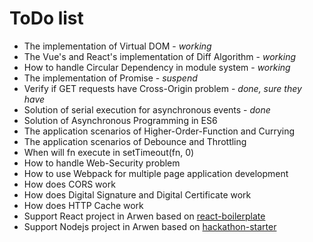 # ToDo list

-   The implementation of Virtual DOM - _working_
-   The Vue's and React's implementation of Diff Algorithm - _working_
-   How to handle Circular Dependency in module system - _working_
-   The implementation of Promise - _suspend_
-   Verify if GET requests have Cross-Origin problem - _done, sure they have_
-   Solution of serial execution for asynchronous events - _done_
-   Solution of Asynchronous Programming in ES6
-   The application scenarios of Higher-Order-Function and Currying
-   The application scenarios of Debounce and Throttling
-   When will fn execute in setTimeout(fn, 0)
-   How to handle Web-Security problem
-   How to use Webpack for multiple page application development
-   How does CORS work
-   How does Digital Signature and Digital Certificate work
-   How does HTTP Cache work
-   Support React project in Arwen based on [react-boilerplate](https://github.com/kawhi66/react-boilerplate)
-   Support Nodejs project in Arwen based on [hackathon-starter](https://github.com/kawhi66/hackathon-starter)
